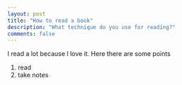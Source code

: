 ```yaml
---
layout: post
title: "How to read a book"
description: "What technique do you use for reading?"
comments: false
---
```



I read a lot because I love it.
Here there are some points

1. read
2. take notes